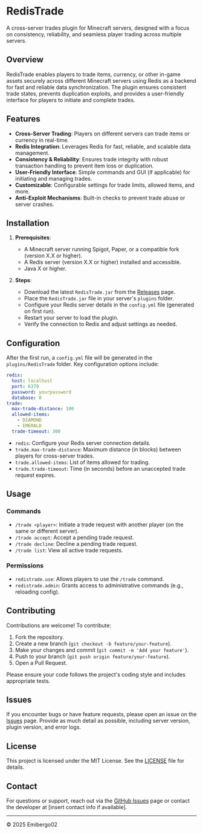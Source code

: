 # RedisTrade

A cross-server trades plugin for Minecraft servers, designed with a focus on consistency, reliability, and seamless player trading across multiple servers.

## Overview

RedisTrade enables players to trade items, currency, or other in-game assets securely across different Minecraft servers using Redis as a backend for fast and reliable data synchronization. The plugin ensures consistent trade states, prevents duplication exploits, and provides a user-friendly interface for players to initiate and complete trades.

## Features

- **Cross-Server Trading**: Players on different servers can trade items or currency in real-time.
- **Redis Integration**: Leverages Redis for fast, reliable, and scalable data management.
- **Consistency & Reliability**: Ensures trade integrity with robust transaction handling to prevent item loss or duplication.
- **User-Friendly Interface**: Simple commands and GUI (if applicable) for initiating and managing trades.
- **Customizable**: Configurable settings for trade limits, allowed items, and more.
- **Anti-Exploit Mechanisms**: Built-in checks to prevent trade abuse or server crashes.

## Installation

1. **Prerequisites**:
   - A Minecraft server running Spigot, Paper, or a compatible fork (version X.X or higher).
   - A Redis server (version X.X or higher) installed and accessible.
   - Java X or higher.

2. **Steps**:
   - Download the latest `RedisTrade.jar` from the [Releases](https://github.com/Emibergo02/RedisTrade/releases) page.
   - Place the `RedisTrade.jar` file in your server's `plugins` folder.
   - Configure your Redis server details in the `config.yml` file (generated on first run).
   - Restart your server to load the plugin.
   - Verify the connection to Redis and adjust settings as needed.

## Configuration

After the first run, a `config.yml` file will be generated in the `plugins/RedisTrade` folder. Key configuration options include:

```yaml
redis:
  host: localhost
  port: 6379
  password: yourpassword
  database: 0
trade:
  max-trade-distance: 100
  allowed-items:
    - DIAMOND
    - EMERALD
  trade-timeout: 300
```

- `redis`: Configure your Redis server connection details.
- `trade.max-trade-distance`: Maximum distance (in blocks) between players for cross-server trades.
- `trade.allowed-items`: List of items allowed for trading.
- `trade.trade-timeout`: Time (in seconds) before an unaccepted trade request expires.

## Usage

### Commands
- `/trade <player>`: Initiate a trade request with another player (on the same or different server).
- `/trade accept`: Accept a pending trade request.
- `/trade decline`: Decline a pending trade request.
- `/trade list`: View all active trade requests.

### Permissions
- `redistrade.use`: Allows players to use the `/trade` command.
- `redistrade.admin`: Grants access to administrative commands (e.g., reloading config).

## Contributing

Contributions are welcome! To contribute:

1. Fork the repository.
2. Create a new branch (`git checkout -b feature/your-feature`).
3. Make your changes and commit (`git commit -m 'Add your feature'`).
4. Push to your branch (`git push origin feature/your-feature`).
5. Open a Pull Request.

Please ensure your code follows the project's coding style and includes appropriate tests.

## Issues

If you encounter bugs or have feature requests, please open an issue on the [Issues](https://github.com/Emibergo02/RedisTrade/issues) page. Provide as much detail as possible, including server version, plugin version, and error logs.

## License

This project is licensed under the MIT License. See the [LICENSE](LICENSE) file for details.

## Contact

For questions or support, reach out via the [GitHub Issues](https://github.com/Emibergo02/RedisTrade/issues) page or contact the developer at [insert contact info if available].

---

© 2025 Emibergo02